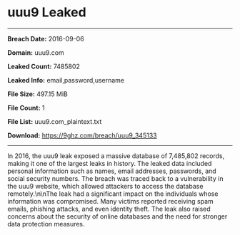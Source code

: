 # uuu9 Leaked

------------
**Breach Date:** 2016-09-06

**Domain:** uuu9.com

**Leaked Count:** 7485802

**Leaked Info:** email,password,username

**File Size:** 497.15 MiB

**File Count:** 1

**File List:** uuu9.com_plaintext.txt

**Download:** https://9ghz.com/breach/uuu9_345133

------------
In 2016, the uuu9 leak exposed a massive database of 7,485,802 records, making it one of the largest leaks in history. The leaked data included personal information such as names, email addresses, passwords, and social security numbers. The breach was traced back to a vulnerability in the uuu9 website, which allowed attackers to access the database remotely.\n\nThe leak had a significant impact on the individuals whose information was compromised. Many victims reported receiving spam emails, phishing attacks, and even identity theft. The leak also raised concerns about the security of online databases and the need for stronger data protection measures.
